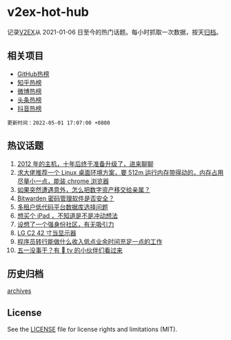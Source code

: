 # v2ex-hot-hub

 记录[V2EX](https://www.v2ex.com/)从 2021-01-06 日至今的热门话题。每小时抓取一次数据，按天[归档](archives)。
 
 ## 相关项目

- [GitHub热榜](https://github.com/snaildev/github-hot-hub)
- [知乎热榜](https://github.com/snaildev/zhihu-hot-hub)
- [微博热榜](https://github.com/snaildev/weibo-hot-hub)
- [头条热榜](https://github.com/snaildev/toutiao-hot-hub)
- [抖音热榜](https://github.com/snaildev/douyin-hot-hub)


 `更新时间：2022-05-01 17:07:00 +0800`

## 热议话题

1. [2012 年的主机，十年后终于准备升级了，进来聊聊](https://www.v2ex.com/t/850250)
1. [求大佬推荐一个 Linux 桌面环境方案，要 512m 运行内存带得动的，内存占用尽量小一点，能装 chrome 浏览器](https://www.v2ex.com/t/850299)
1. [如果突然遭遇意外，怎么把数字资产移交给亲属？](https://www.v2ex.com/t/850319)
1. [Bitwarden 密码管理软件是否安全？](https://www.v2ex.com/t/850294)
1. [多租户低代码平台数据库选择问题](https://www.v2ex.com/t/850237)
1. [想买个 iPad ，不知道是不是冲动想法](https://www.v2ex.com/t/850278)
1. [设想了一个强身份社区，有无吸引力](https://www.v2ex.com/t/850266)
1. [LG C2 42 寸当显示器](https://www.v2ex.com/t/850286)
1. [程序员转行能做什么收入低点业余时间充足一点的工作](https://www.v2ex.com/t/850303)
1. [五一没事干？有  tv 的小伙伴们看过来](https://www.v2ex.com/t/850326)

## 历史归档

[archives](archives)

## License

See the [LICENSE](LICENSE) file for license rights and limitations (MIT).
